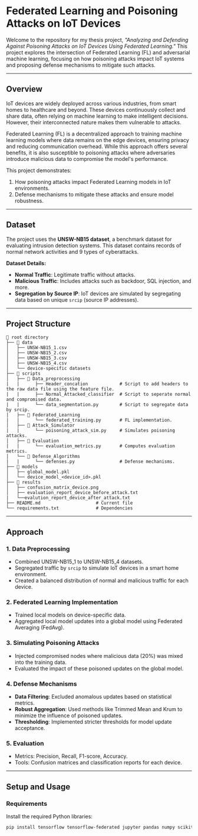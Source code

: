 # Federated Learning and Poisoning Attacks on IoT Devices

Welcome to the repository for my thesis project, *"Analyzing and Defending Against Poisoning Attacks on IoT Devices Using Federated Learning."* This project explores the intersection of Federated Learning (FL) and adversarial machine learning, focusing on how poisoning attacks impact IoT systems and proposing defense mechanisms to mitigate such attacks.

---

## **Overview**
IoT devices are widely deployed across various industries, from smart homes to healthcare and beyond. These devices continuously collect and share data, often relying on machine learning to make intelligent decisions. However, their interconnected nature makes them vulnerable to attacks.

Federated Learning (FL) is a decentralized approach to training machine learning models where data remains on the edge devices, ensuring privacy and reducing communication overhead. While this approach offers several benefits, it is also susceptible to poisoning attacks where adversaries introduce malicious data to compromise the model's performance.

This project demonstrates:
1. How poisoning attacks impact Federated Learning models in IoT environments.
2. Defense mechanisms to mitigate these attacks and ensure model robustness.

---

## **Dataset**
The project uses the **UNSW-NB15 dataset**, a benchmark dataset for evaluating intrusion detection systems. This dataset contains records of normal network activities and 9 types of cyberattacks.

**Dataset Details:**
- **Normal Traffic**: Legitimate traffic without attacks.
- **Malicious Traffic**: Includes attacks such as backdoor, SQL injection, and more.
- **Segregation by Source IP**: IoT devices are simulated by segregating data based on unique `srcip` (source IP addresses).

---

## **Project Structure**

```
📁 root directory
├── 📂 data
│   ├── UNSW-NB15_1.csv
│   ├── UNSW-NB15_2.csv
│   ├── UNSW-NB15_3.csv
│   ├── UNSW-NB15_4.csv
│   └── device-specific datasets
├── 📂 scripts
│   ├── 📂 Data_preprocessing
|   |      ├── Header_concation            # Script to add headers to the raw data file using the feature file.
|   |      ├── Normal_Attacked_classifier  # Script to seperate normal and compromised data.
|   |      └── data_segmentation.py        # Script to segregate data by srcip.
│   ├── 📂 Federated_Learning
|   |      └── federated_training.py       # FL implementation.
│   ├── 📂 Attack_Simulator
|   |      └── poisoning_attack_sim.py     # Simulates poisoning attacks.
│   ├── 📂 Evaluation
|   |      └── evaluation_metrics.py       # Computes evaluation metrics.
│   └── 📂 Defense_Algorithms
|   |      └── defenses.py                 # Defense mechanisms.
├── 📂 models
│   ├── global_model.pkl
│   └── device_model_<device_id>.pkl
├── 📂 results
│   ├── confusion_matrix_device.png
│   ├── evaluation_report_device_before_attack.txt
|   └──evalution_report_device_after_attack.txt
├── README.md                     # Current file
└── requirements.txt              # Dependencies
```

---

## **Approach**

### 1. **Data Preprocessing**
   - Combined UNSW-NB15_1 to UNSW-NB15_4 datasets.
   - Segregated traffic by `srcip` to simulate IoT devices in a smart home environment.
   - Created a balanced distribution of normal and malicious traffic for each device.

### 2. **Federated Learning Implementation**
   - Trained local models on device-specific data.
   - Aggregated local model updates into a global model using Federated Averaging (FedAvg).

### 3. **Simulating Poisoning Attacks**
   - Injected compromised nodes where malicious data (20%) was mixed into the training data.
   - Evaluated the impact of these poisoned updates on the global model.

### 4. **Defense Mechanisms**
   - **Data Filtering**: Excluded anomalous updates based on statistical metrics.
   - **Robust Aggregation**: Used methods like Trimmed Mean and Krum to minimize the influence of poisoned updates.
   - **Thresholding**: Implemented stricter thresholds for model update acceptance.

### 5. **Evaluation**
   - Metrics: Precision, Recall, F1-score, Accuracy.
   - Tools: Confusion matrices and classification reports for each device.

---

<!--## **Key Results**
1. **Without Defense**:
   - The global model was heavily influenced by poisoned updates, leading to reduced accuracy across all devices.

2. **With Defense**:
   - Data filtering and robust aggregation significantly mitigated the impact of poisoned updates.
   - Improved F1-scores and recall for detecting malicious traffic.

| Metric         | Without Defense | With Defense |
|----------------|-----------------|--------------|
| Precision      | 0.45           | 0.78         |
| Recall         | 0.30           | 0.72         |
| F1-Score       | 0.36           | 0.75         |

--- -->

## **Setup and Usage**

### **Requirements**
Install the required Python libraries:
```bash
pip install tensorflow tensorflow-federated jupyter pandas numpy scikit-learn matplotlib
```

<!--### **Running the Scripts**
1. **Data Segmentation**
   ```bash
   python scripts/data_segmentation.py
   ```
   This script creates device-specific datasets from the combined UNSW-NB15 dataset.

2. **Training Federated Learning Models**
   ```bash
   python scripts/federated_training.py
   ```

3. **Simulating Poisoning Attacks**
   ```bash
   python scripts/poisoning_attack_sim.py
   ```

4. **Evaluating Model Performance**
   ```bash
   python scripts/evaluation_metrics.py
   ```

---
-->

<!--## **Contributing**

Contributions are welcome! Feel free to submit issues or pull requests to improve this project.

---

## **Acknowledgments**

Special thanks to my professor and mentors for their guidance throughout this project. The UNSW-NB15 dataset creators are also acknowledged for providing a valuable resource for this research.

---

## **License**

This project is licensed under the MIT License. See the LICENSE file for more details.

---

## **Contact**

If you have any questions or suggestions regarding this project, feel free to reach out:
- Email: [jennynadar9@gmail.com]
- LinkedIn: [https://www.linkedin.com/in/jenny-nadar-794533161/]
-->
